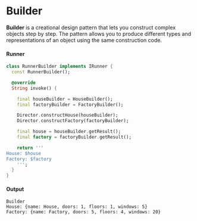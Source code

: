 Builder
===

**Builder** is a creational design pattern that lets you construct complex objects step by step. The pattern allows you
to produce different types and representations of an object using the same construction code.

#### Runner

```dart
class RunnerBuilder implements IRunner {
  const RunnerBuilder();

  @override
  String invoke() {

    final houseBuilder = HouseBuilder();
    final factoryBuilder = FactoryBuilder();

    Director.constructHouse(houseBuilder);
    Director.constructFactory(factoryBuilder);

    final house = houseBuilder.getResult();
    final factory = factoryBuilder.getResult();

    return '''
House: $house
Factory: $factory
    ''';
  }
}
```

#### Output

```shell
Builder
House: {name: House, doors: 1, floors: 1, windows: 5}
Factory: {name: Factory, doors: 5, floors: 4, windows: 20}
```